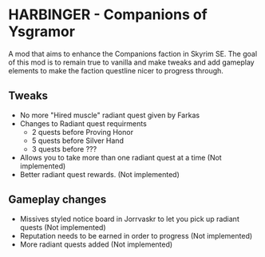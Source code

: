 # HARBINGER - Companions of Ysgramor

A mod that aims to enhance the Companions faction in Skyrim SE. The goal of this mod is to remain true to vanilla and make tweaks and add gameplay elements to make the faction questline nicer to progress through.

## Tweaks

- No more "Hired muscle" radiant quest given by Farkas
- Changes to Radiant quest requirments
    - 2 quests before Proving Honor
    - 5 quests before Silver Hand
    - 3 quests before ???
- Allows you to take more than one radiant quest at a time (Not implemented)
- Better radiant quest rewards. (Not implemented)

## Gameplay changes

- Missives styled notice board in Jorrvaskr to let you pick up radiant quests (Not implemented)
- Reputation needs to be earned in order to progress (Not implemented)
- More radiant quests added (Not implemented)
